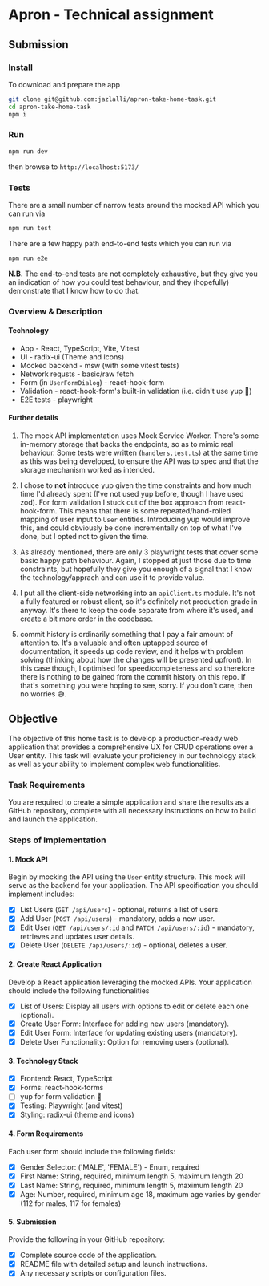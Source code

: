 # Apron - Technical assignment

## Submission

### Install

To download and prepare the app

```sh
git clone git@github.com:jazlalli/apron-take-home-task.git
cd apron-take-home-task
npm i
```

### Run

```sh
npm run dev
```

then browse to `http://localhost:5173/`

### Tests

There are a small number of narrow tests around the mocked API which you can run via

```sh
npm run test
```

There are a few happy path end-to-end tests which you can run via

```sh
npm run e2e
```

**N.B.** The end-to-end tests are not completely exhaustive, but they give you an indication of how you could test behaviour, and they (hopefully) demonstrate that I know how to do that.

### Overview & Description

#### Technology

- App - React, TypeScript, Vite, Vitest
- UI - radix-ui (Theme and Icons)
- Mocked backend - msw (with some vitest tests)
- Network requsts - basic/raw fetch
- Form (in `UserFormDialog`) - react-hook-form
- Validation - react-hook-form's built-in validation (i.e. didn't use yup 😬)
- E2E tests - playwright

#### Further details

1. The mock API implementation uses Mock Service Worker. There's some in-memory storage that backs the endpoints, so as to mimic real behaviour. Some tests were written (`handlers.test.ts`) at the same time as this was being developed, to ensure the API was to spec and that the storage mechanism worked as intended.

2. I chose to **not** introduce yup given the time constraints and how much time I'd already spent (I've not used yup before, though I have used zod). For form validation I stuck out of the box approach from react-hook-form. This means that there is some repeated/hand-rolled mapping of user input to `User` entities. Introducing yup would improve this, and could obviously be done incrementally on top of what I've done, but I opted not to given the time.

3. As already mentioned, there are only 3 playwright tests that cover some basic happy path behaviour. Again, I stopped at just those due to time constraints, but hopefully they give you enough of a signal that I know the technology/apprach and can use it to provide value.

4. I put all the client-side networking into an `apiClient.ts` module. It's not a fully featured or robust client, so it's definitely not production grade in anyway. It's there to keep the code separate from where it's used, and create a bit more order in the codebase.

5. commit history is ordinarily something that I pay a fair amount of attention to. It's a valuable and often uptapped source of documentation, it speeds up code review, and it helps with problem solving (thinking about how the changes will be presented upfront). In this case though, I optimised for speed/completeness and so therefore there is nothing to be gained from the commit history on this repo. If that's something you were hoping to see, sorry. If you don't care, then no worries 😅.

## Objective

The objective of this home task is to develop a production-ready web application that provides a
comprehensive UX for CRUD operations over a User entity. This task will evaluate your proficiency
in our technology stack as well as your ability to implement complex web functionalities.

### Task Requirements

You are required to create a simple application and share the results as a GitHub repository,
complete with all necessary instructions on how to build and launch the application.

### Steps of Implementation

#### 1. Mock API

Begin by mocking the API using the `User` entity structure. This mock will serve as the backend for
your application. The API specification you should implement includes:

- [x] List Users (`GET /api/users`) - optional, returns a list of users.
- [x] Add User (`POST /api/users`) - mandatory, adds a new user.
- [x] Edit User (`GET /api/users/:id` and `PATCH /api/users/:id`) - mandatory, retrieves and updates user
      details.
- [x] Delete User (`DELETE /api/users/:id`) - optional, deletes a user.

#### 2. Create React Application

Develop a React application leveraging the mocked APIs. Your application should include the
following functionalities

- [x] List of Users: Display all users with options to edit or delete each one (optional).
- [x] Create User Form: Interface for adding new users (mandatory).
- [x] Edit User Form: Interface for updating existing users (mandatory).
- [x] Delete User Functionality: Option for removing users (optional).

#### 3. Technology Stack

- [x] Frontend: React, TypeScript
- [x] Forms: react-hook-forms
- [ ] yup for form validation 👀
- [x] Testing: Playwright (and vitest)
- [x] Styling: radix-ui (theme and icons)

#### 4. Form Requirements

Each user form should include the following fields:

- [x] Gender Selector: ('MALE', 'FEMALE') - Enum, required
- [x] First Name: String, required, minimum length 5, maximum length 20
- [x] Last Name: String, required, minimum length 5, maximum length 20
- [x] Age: Number, required, minimum age 18, maximum age varies by gender (112 for males, 117 for
      females)

#### 5. Submission

Provide the following in your GitHub repository:

- [x] Complete source code of the application.
- [x] README file with detailed setup and launch instructions.
- [x] Any necessary scripts or configuration files.
